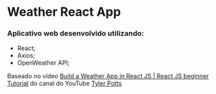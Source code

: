 # Weather React App
### Aplicativo web desenvolvido utilizando:
* React;
* Axios;
* OpenWeather API;

Baseado no vídeo [Build a Weather App in React JS | React JS beginner Tutorial](https://www.youtube.com/watch?v=GuA0_Z1llYU) do canal do YouTube [Tyler Potts](https://www.youtube.com/channel/UCBBGM84ZOs7z5jpTQAaZ_Hg)
